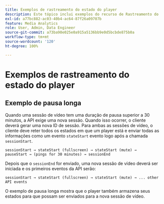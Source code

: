```yaml
---
title: Exemplos de rastreamento do estado do player
description: Este tópico inclui exemplos do recurso de Rastreamento do estado do player.
exl-id: a77bc882-ac03-40b4-ac64-87f26a09707b
feature: Media Analytics
role: User, Admin, Data Engineer
source-git-commit: a73ba98e025e0a915a5136bb9e0d5bcbde875b0a
workflow-type: tm+mt
source-wordcount: '120'
ht-degree: 100%

---
```


# Exemplos de rastreamento do estado do player


## Exemplo de pausa longa

Quando uma sessão de vídeo tem uma duração de pausa superior a 30 minutos, a API exige uma nova sessão. Quando isso ocorrer, o cliente deverá gerar uma nova ID de sessão. Para ambas as sessões de vídeo, o cliente deve reter todos os estados em que um player está e enviar todas as informações como um evento `stateStart` evento logo após a chamada `sessionStart`.

`sessionStart → stateStart (fullscreen) → stateStart (mute) → pauseStart → (pings for 30 minutes) → sessionEnd`

Depois que o `sessionEnd` for enviado, uma nova sessão de vídeo deverá ser iniciada e os primeiros eventos da API serão:

`sessionStart → stateStart (fullscreen) → stateStart (mute) → ... other API events`

O exemplo de pausa longa mostra que o player também armazena seus estados para que possam ser enviados para a nova sessão de vídeo.
